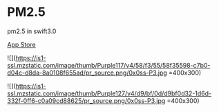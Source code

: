 # PM2.5
pm2.5 in swift3.0

[App Store](https://apps.apple.com/us/app/pm2-5%E5%92%8C%E5%A4%A9%E6%B0%94/id1213728767?l=zh&ls=1)

![](https://is1-ssl.mzstatic.com/image/thumb/Purple117/v4/58/f3/55/58f35598-c7b0-d04c-d8da-8a0108f655ad/pr_source.png/0x0ss-P3.jpg =400x300)

![](https://is1-ssl.mzstatic.com/image/thumb/Purple127/v4/d9/bf/0d/d9bf0d32-1d6d-332f-0ff6-c0a09cd88625/pr_source.png/0x0ss-P3.jpg =400x300)
